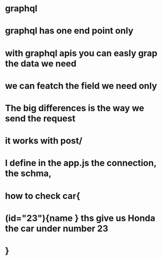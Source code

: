 # graphql
# graphql has one end point only 
# with graphql apis you can easly grap the data we need 
# we can featch the field we need only
# The big differences is the way we send the request 
# it works with post/
# I define in the app.js the connection, the schma, 
# how to check car{
#          (id="23"){name } ths give us Honda the car under number 23
# }